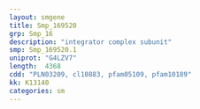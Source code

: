 ```yaml
---
layout: smgene
title: Smp_169520
grp: Smp_16
description: "integrator complex subunit"
smp: Smp_169520.1
uniprot: "G4LZV7"
length:  4368
cdd: "PLN03209, cl10883, pfam05109, pfam10189"
kk: K13140
categories: sm
---
```

